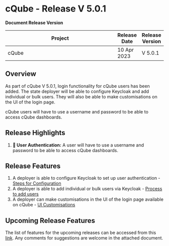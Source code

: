 # cQube - Release V 5.0.1

**Document Release Version**

<table><thead><tr><th width="527.3333333333333">Project</th><th>Release Date</th><th>Release Version</th></tr></thead><tbody><tr><td>cQube</td><td>10 Apr 2023</td><td>V 5.0.1</td></tr></tbody></table>

## Overview

As part of cQube V 5.0.1, login functionality for cQube users has been added. The state deployer will be able to configure Keycloak and add individual or bulk users. They will also be able to make customisations on the UI of the login page.&#x20;

cQube users will have to use a username and password to be able to access cQube dashboards.

## Release Highlights

1. **🔐 User Authentication:** A user will have to use a username and password to be able to access cQube dashboards.

## Release Features

1. A deployer is able to configure Keycloak to set up user authentication - [Steps for Configuration](../user-authentication/configuring-keycloak.md)
2. A deployer is able to add individual or bulk users via Keycloak - [Process to add users](../user-authentication/adding-users.md)
3. A deployer can make customisations in the UI of the login page available on cQube - [UI Customisations](../ui-configurations/ui-customisations/)

## Upcoming Release Features

The list of features for the upcoming releases can be accessed from this [link](https://docs.google.com/spreadsheets/d/1e8b\_kLCfD0Oce9Jek4nrpBFQRk-IJOKgYy5GOnFs8Ho/edit#gid=1589485385). Any comments for suggestions are welcome in the attached document.

